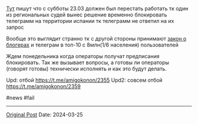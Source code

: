 [Тут](https://www.telecinco.es/noticias/ciencia-y-tecnologia/20240322/audiencia-nacional-bloquea-telegram-espana-subir-contenido-no-permiso_18_012052357.html) пишут что с субботы 23.03 должен был перестать работать тк один из региональных судей вынес решение временно блокировать телеграмм на территории испании тк телеграмм не ответил на их запрос

Вообще это выглядит странно тк с другой стороны принимают [закон о блогерах](https://t.me/eumoney/401) и телеграм в топ-10 с 8млн(1/6 населения) пользователей

Ждем понедельника когда операторы получат предписания блокировать. Так же вызывает вопросы, а готовы ли операторы (говорят готовы) технически исполнять и как это будут делать.

Upd: отбой https://t.me/amigokonon/2355
Upd2: совсем отбой https://t.me/amigokonon/2359

#news #fail

---
[Original Post](https://t.me/lev2tarragona/2028)
Date: 2024-03-25
